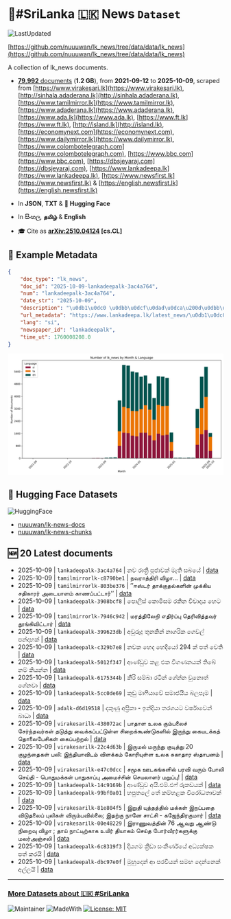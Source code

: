 # 📄#SriLanka 🇱🇰 News `Dataset`

![LastUpdated](https://img.shields.io/badge/last_updated-2025--10--09_16:46:13-green)

[https://github.com/nuuuwan/lk_news/tree/data/data/lk_news](https://github.com/nuuuwan/lk_news/tree/data/data/lk_news)

A collection of lk_news documents.

- [**79,992** documents](https://github.com/nuuuwan/lk_news/tree/data/data/lk_news) (**1.2 GB**), from **2021-09-12** to **2025-10-09**, scraped from [https://www.virakesari.lk](https://www.virakesari.lk), [http://sinhala.adaderana.lk](http://sinhala.adaderana.lk), [https://www.tamilmirror.lk](https://www.tamilmirror.lk), [https://www.adaderana.lk](https://www.adaderana.lk), [https://www.ada.lk](https://www.ada.lk), [https://www.ft.lk](https://www.ft.lk), [http://island.lk](http://island.lk), [https://economynext.com](https://economynext.com), [https://www.dailymirror.lk](https://www.dailymirror.lk), [https://www.colombotelegraph.com](https://www.colombotelegraph.com), [https://www.bbc.com](https://www.bbc.com), [https://dbsjeyaraj.com](https://dbsjeyaraj.com), [https://www.lankadeepa.lk](https://www.lankadeepa.lk), [https://www.newsfirst.lk](https://www.newsfirst.lk) & [https://english.newsfirst.lk](https://english.newsfirst.lk)

- In **JSON**, **TXT** & **🤗 Hugging Face**

- In **සිංහල**, **தமிழ்** & **English**

- 🎓 Cite as **[arXiv:2510.04124](https://arxiv.org/abs/2510.04124) [cs.CL]**

## 📝 Example Metadata

```json
{
    "doc_type": "lk_news",
    "doc_id": "2025-10-09-lankadeepalk-3ac4a764",
    "num": "lankadeepalk-3ac4a764",
    "date_str": "2025-10-09",
    "description": "\u0db1\u0dc0 \u0dbb\u0dcf\u0dad\u0dca\u200d\u0dbb\u0dd3 \u0db4\u0dd6\u0da2\u0dcf\u0dc0\u0d9a\u0dca \u0db8\u0dd0\u0dad\u0dd2 \u0dc3\u0db6\u0dba\u0dda",
    "url_metadata": "https://www.lankadeepa.lk/latest_news/\u0db1\u0dc0-\u0dbb\u0dad\u0dbb-\u0db4\u0da2\u0dc0\u0d9a-\u0db8\u0dad-\u0dc3\u0db6\u0dba/1-681021",
    "lang": "si",
    "newspaper_id": "lankadeepalk",
    "time_ut": 1760008208.0
}
```

![Chart](https://raw.githubusercontent.com/nuuuwan/lk_news/refs/heads/data/data/lk_news/docs_by_month_and_lang.png)

## 🤗 Hugging Face Datasets

![HuggingFace](https://img.shields.io/badge/-HuggingFace-FDEE21?style=for-the-badge&logo=HuggingFace)

- [nuuuwan/lk-news-docs](https://huggingface.co/datasets/nuuuwan/lk-news-docs)
- [nuuuwan/lk-news-chunks](https://huggingface.co/datasets/nuuuwan/lk-news-chunks)

## 🆕 20 Latest documents

- 2025-10-09 | `lankadeepalk-3ac4a764` | නව රාත්‍රී පූජාවක් මැති සබයේ | [data](https://github.com/nuuuwan/lk_news/tree/data/data/lk_news/2020s/2025/2025-10-09-lankadeepalk-3ac4a764)
- 2025-10-09 | `tamilmirrorlk-c8790be1` | நவராத்திரி விழா... | [data](https://github.com/nuuuwan/lk_news/tree/data/data/lk_news/2020s/2025/2025-10-09-tamilmirrorlk-c8790be1)
- 2025-10-09 | `tamilmirrorlk-803be376` | ’’ஈஸ்டர் தாக்குதல்களின் முக்கிய சதிகாரர் அடையாளம் காணப்பட்டார்’’ | [data](https://github.com/nuuuwan/lk_news/tree/data/data/lk_news/2020s/2025/2025-10-09-tamilmirrorlk-803be376)
- 2025-10-09 | `lankadeepalk-3908bcf8` | පොලිස් කොමිසම රකින විවාදය හෙට | [data](https://github.com/nuuuwan/lk_news/tree/data/data/lk_news/2020s/2025/2025-10-09-lankadeepalk-3908bcf8)
- 2025-10-09 | `tamilmirrorlk-7946c942` | மரத்திலேறி எதிர்ப்பு தெரிவித்தவர் தூங்கிவிட்டார் | [data](https://github.com/nuuuwan/lk_news/tree/data/data/lk_news/2020s/2025/2025-10-09-tamilmirrorlk-7946c942)
- 2025-10-09 | `lankadeepalk-399623db` | අවුරුදු තුනකින් නාගරික ගෙවල් පන්දාහක් | [data](https://github.com/nuuuwan/lk_news/tree/data/data/lk_news/2020s/2025/2025-10-09-lankadeepalk-399623db)
- 2025-10-09 | `lankadeepalk-c329b7e8` | නවක හෙද හෙදියෝ 294 ක් පත් වෙති | [data](https://github.com/nuuuwan/lk_news/tree/data/data/lk_news/2020s/2025/2025-10-09-lankadeepalk-c329b7e8)
- 2025-10-09 | `lankadeepalk-5012f347` | ආණ්ඩුව කළ එක විගණනයක් තිබේ නම් කියන්න | [data](https://github.com/nuuuwan/lk_news/tree/data/data/lk_news/2020s/2025/2025-10-09-lankadeepalk-5012f347)
- 2025-10-09 | `lankadeepalk-6175344b` | කීරි සම්බා රටින් ගේන්න වුනොත් ගේනවා | [data](https://github.com/nuuuwan/lk_news/tree/data/data/lk_news/2020s/2025/2025-10-09-lankadeepalk-6175344b)
- 2025-10-09 | `lankadeepalk-5cc0de69` | කුඩු මාෆියාවේ සමාජයීය බලපෑම | [data](https://github.com/nuuuwan/lk_news/tree/data/data/lk_news/2020s/2025/2025-10-09-lankadeepalk-5cc0de69)
- 2025-10-09 | `adalk-d6d19518` | දකුණු අප්‍රිකා - ඉන්දියා තරගයට වර්ෂාවෙන් බාධා | [data](https://github.com/nuuuwan/lk_news/tree/data/data/lk_news/2020s/2025/2025-10-09-adalk-d6d19518)
- 2025-10-09 | `virakesarilk-438072ac` | பாதாள உலக கும்பலைச் சேர்ந்தவர்கள் தடுத்து வைக்கப்பட்டுள்ள சிறைக்கூண்டுகளில் இருந்து கையடக்கத் தொலைபேசிகள் கைப்பற்றல் | [data](https://github.com/nuuuwan/lk_news/tree/data/data/lk_news/2020s/2025/2025-10-09-virakesarilk-438072ac)
- 2025-10-09 | `virakesarilk-22c4d63b` | இருமல் மருந்து குடித்து 20 குழந்தைகள் பலி: இந்தியாவிடம் விளக்கம் கோரியுள்ள உலக சுகாதார ஸ்தாபனம் | [data](https://github.com/nuuuwan/lk_news/tree/data/data/lk_news/2020s/2025/2025-10-09-virakesarilk-22c4d63b)
- 2025-10-09 | `virakesarilk-e47c0dcc` | சமூக ஊடகங்களில் பரவி வரும் போலி செய்தி - பொதுமக்கள் பாதுகாப்பு அமைச்சின் செயலாளர் மறுப்பு! | [data](https://github.com/nuuuwan/lk_news/tree/data/data/lk_news/2020s/2025/2025-10-09-virakesarilk-e47c0dcc)
- 2025-10-09 | `lankadeepalk-14c9169b` | ආණ්ඩුව අයි.එම්.එෆ් රූකඩයක් | [data](https://github.com/nuuuwan/lk_news/tree/data/data/lk_news/2020s/2025/2025-10-09-lankadeepalk-14c9169b)
- 2025-10-09 | `lankadeepalk-99bf0a01` | හපුතලේ තේ කම්හළක විරෝධතාවක් | [data](https://github.com/nuuuwan/lk_news/tree/data/data/lk_news/2020s/2025/2025-10-09-lankadeepalk-99bf0a01)
- 2025-10-09 | `virakesarilk-81e804f5` | இறுதி யுத்தத்தில் மக்கள் இறப்பதை விடுதலைப் புலிகள் விரும்பவில்லை; இதற்கு நானே சாட்சி - கஜேந்திரகுமார் | [data](https://github.com/nuuuwan/lk_news/tree/data/data/lk_news/2020s/2025/2025-10-09-virakesarilk-81e804f5)
- 2025-10-09 | `virakesarilk-00e48229` | இராணுவத்தின் 76 ஆவது ஆண்டு நிறைவு விழா ; தாய் நாட்டிற்காக உயிர் தியாகம் செய்த போர்வீரர்களுக்கு மலர்அஞ்சலி | [data](https://github.com/nuuuwan/lk_news/tree/data/data/lk_news/2020s/2025/2025-10-09-virakesarilk-00e48229)
- 2025-10-09 | `lankadeepalk-6c8319f3` | දියගම  ක්‍රීඩා සංකීර්ණයේ අධ්‍යක්ෂක පත් කරයි | [data](https://github.com/nuuuwan/lk_news/tree/data/data/lk_news/2020s/2025/2025-10-09-lankadeepalk-6c8319f3)
- 2025-10-09 | `lankadeepalk-dbc97e0f` | මුහුදෙන් ආ පරවියන් සමඟ දෙන්නෙක් අල්ලයි | [data](https://github.com/nuuuwan/lk_news/tree/data/data/lk_news/2020s/2025/2025-10-09-lankadeepalk-dbc97e0f)

---

### [More Datasets about 🇱🇰 #SriLanka](https://github.com/nuuuwan/lk_datasets)

![Maintainer](https://img.shields.io/badge/maintainer-nuuuwan-red)
![MadeWith](https://img.shields.io/badge/made_with-python-blue)
[![License: MIT](https://img.shields.io/badge/License-MIT-yellow.svg)](https://opensource.org/licenses/MIT)
